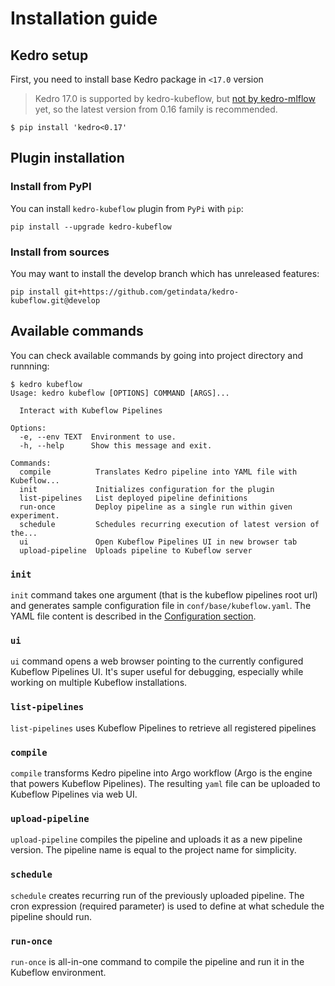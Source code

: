 # Installation guide

## Kedro setup

First, you need to install base Kedro package in ``<17.0`` version

> Kedro 17.0 is supported by kedro-kubeflow, but [not by kedro-mlflow](https://github.com/Galileo-Galilei/kedro-mlflow/issues/144) yet, so the latest version from 0.16 family is recommended.

```console
$ pip install 'kedro<0.17'
```

## Plugin installation

### Install from PyPI

You can install ``kedro-kubeflow`` plugin from ``PyPi`` with `pip`:

```console
pip install --upgrade kedro-kubeflow
```

### Install from sources

You may want to install the develop branch which has unreleased features:

```console
pip install git+https://github.com/getindata/kedro-kubeflow.git@develop
```

## Available commands

You can check available commands by going into project directory and runnning:

```console
$ kedro kubeflow
Usage: kedro kubeflow [OPTIONS] COMMAND [ARGS]...

  Interact with Kubeflow Pipelines

Options:
  -e, --env TEXT  Environment to use.
  -h, --help      Show this message and exit.

Commands:
  compile          Translates Kedro pipeline into YAML file with Kubeflow...
  init             Initializes configuration for the plugin
  list-pipelines   List deployed pipeline definitions
  run-once         Deploy pipeline as a single run within given experiment.
  schedule         Schedules recurring execution of latest version of the...
  ui               Open Kubeflow Pipelines UI in new browser tab
  upload-pipeline  Uploads pipeline to Kubeflow server
```

### `init`

`init` command takes one argument (that is the kubeflow pipelines root url) and generates sample configuration file in `conf/base/kubeflow.yaml`. The YAML file content is described in the [Configuration section](../02_installation/02_configuration.md).

### `ui`

`ui` command opens a web browser pointing to the currently configured Kubeflow Pipelines UI. It's super useful for debugging, especially while working on multiple Kubeflow installations.

### `list-pipelines`

`list-pipelines` uses Kubeflow Pipelines to retrieve all registered pipelines

### `compile`

`compile` transforms Kedro pipeline into Argo workflow (Argo is the engine that powers Kubeflow Pipelines). The resulting `yaml` file can be uploaded to Kubeflow Pipelines via web UI.

### `upload-pipeline`

`upload-pipeline` compiles the pipeline and uploads it as a new pipeline version. The pipeline name is equal to the project name for simplicity.

### `schedule`

`schedule` creates recurring run of the previously uploaded pipeline. The cron expression (required parameter) is used to define at what schedule the pipeline should run.

### `run-once`

`run-once` is all-in-one command to compile the pipeline and run it in the Kubeflow environment.

